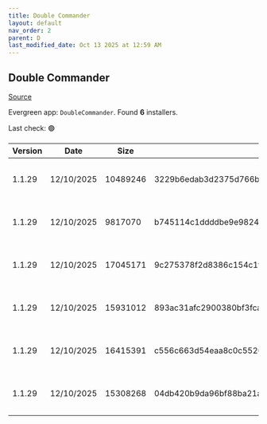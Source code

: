 ```yaml
---
title: Double Commander
layout: default
nav_order: 2
parent: D
last_modified_date: Oct 13 2025 at 12:59 AM
---
```


## Double Commander

[Source](https://github.com/doublecmd/doublecmd/)

Evergreen app: `DoubleCommander`. Found **6** installers.

Last check: 🟢

| Version | Date       | Size     | Sha256                                                           | Architecture | InstallerType | Type | URI                                                                                                                                                                                                      |
| ------- | ---------- | -------- | ---------------------------------------------------------------- | ------------ | ------------- | ---- | -------------------------------------------------------------------------------------------------------------------------------------------------------------------------------------------------------- |
| 1.1.29  | 12/10/2025 | 10489246 | 3229b6edab3d2375d766ba1ff242ae79431d1870353e11d2dbbf73ecd7603c22 | x64          | Default       | exe  | [https://github.com/doublecmd/doublecmd/releases/download/v1.1.29/doublecmd-1.1.29.x86_64-win64.exe](https://github.com/doublecmd/doublecmd/releases/download/v1.1.29/doublecmd-1.1.29.x86_64-win64.exe) |
| 1.1.29  | 12/10/2025 | 9817070  | b745114c1ddddbe9e98244ac4061315b0630045f3290f8f7f73b4ab4cad0b982 | x86          | Default       | exe  | [https://github.com/doublecmd/doublecmd/releases/download/v1.1.29/doublecmd-1.1.29.i386-win32.exe](https://github.com/doublecmd/doublecmd/releases/download/v1.1.29/doublecmd-1.1.29.i386-win32.exe)     |
| 1.1.29  | 12/10/2025 | 17045171 | 9c275378f2d8386c154c1f58f5350a2ac599ddaf7490c907a79eba95f772fce1 | x64          | Default       | msi  | [https://github.com/doublecmd/doublecmd/releases/download/v1.1.29/doublecmd-1.1.29.x86_64-win64.msi](https://github.com/doublecmd/doublecmd/releases/download/v1.1.29/doublecmd-1.1.29.x86_64-win64.msi) |
| 1.1.29  | 12/10/2025 | 15931012 | 893ac31afc2900380bf3fcab258ab1044160ef844f6f579fae4ec9e919c47c90 | x86          | Default       | msi  | [https://github.com/doublecmd/doublecmd/releases/download/v1.1.29/doublecmd-1.1.29.i386-win32.msi](https://github.com/doublecmd/doublecmd/releases/download/v1.1.29/doublecmd-1.1.29.i386-win32.msi)     |
| 1.1.29  | 12/10/2025 | 16415391 | c556c663d54eaa8c0c55268e78c0970e79e7331354d9b5b98695944b4c95c619 | x64          | Default       | zip  | [https://github.com/doublecmd/doublecmd/releases/download/v1.1.29/doublecmd-1.1.29.x86_64-win64.zip](https://github.com/doublecmd/doublecmd/releases/download/v1.1.29/doublecmd-1.1.29.x86_64-win64.zip) |
| 1.1.29  | 12/10/2025 | 15308268 | 04db420b9da96bf88ba21a82904a03a34756e93ddc893ac8cae50e1f3992b773 | x86          | Default       | zip  | [https://github.com/doublecmd/doublecmd/releases/download/v1.1.29/doublecmd-1.1.29.i386-win32.zip](https://github.com/doublecmd/doublecmd/releases/download/v1.1.29/doublecmd-1.1.29.i386-win32.zip)     |
